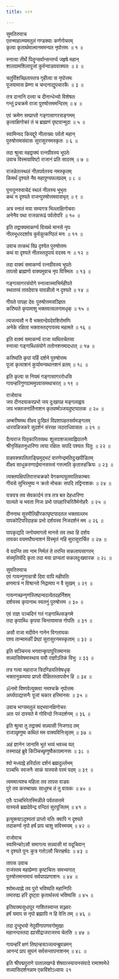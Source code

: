 ```yaml
---
title: ०२१

---
```

सुमतिरुवाच  
एतन्माहात्म्यमतुलं गण्डक्याः कर्णगोचरम्  
कृत्वा कृतार्थमात्मानममन्यत नृपोत्तमः ॥ १ ॥


स्नात्वा तीर्थे पितॄन्सर्वान्सन्तर्प्य जहृषे महान्  
शालग्रामशिलापूजां कुर्वन्वाडववाक्यतः ॥ २ ॥


चतुर्विंशच्छिलास्तत्र गृहीत्वा स नृपोत्तमः  
पूजयामास प्रेम्णा च चन्दनाद्युपचारकैः ॥ ३ ॥


तत्र दानानि दत्त्वा च दीनान्धेभ्यो विशेषतः  
गन्तुं प्रचक्रमे राजा पुरुषोत्तममन्दिरम् ॥ ४ ॥


एवं क्रमेण सम्प्राप्तो गङ्गासागरसङ्गमम्  
कृत्वाक्षिगोचरं तं च ब्राह्मणं पृष्टवान्मुदा ॥ ५ ॥


स्वामिन्वद कियद्दूरे नीलाख्यः पर्वतो महान्  
पुरुषोत्तमसंवासः सुरासुरनमस्कृतः ॥ ६ ॥


तदा श्रुत्वा महद्वाक्यं रत्नग्रीवस्य भूपतेः  
उवाच विस्मयाविष्टो राजानं प्रति सादरम् ॥ ७ ॥


राजन्नेतत्स्थलं नीलपर्वतस्य नमस्कृतम्  
किमर्थं दृश्यते नैव महापुण्यफलप्रदम् ॥ ८ ॥


पुनःपुनरुवाचेदं स्थलं नीलस्य भूभृतः  
कथं न दृश्यते राजन्पुरुषोत्तमवासभृत् ॥ ९ ॥


अत्र स्नातं मया सम्यगत्र भिल्लाक्षिगोचराः  
अनेनैव पथा राजन्नारूढं पर्वतोपरि ॥ १० ॥


इति तद्वाक्यमाकर्ण्य विव्यथे मानसे नृपः  
नीलभूधरदर्शाय कुर्वन्नुत्कण्ठितं मनः ॥ ११ ॥


उवाच तत्कथं विप्र दृश्येत पुरुषोत्तमः  
कथं वा दृश्यते नीलस्तदुपायं वदस्व नः ॥ १२ ॥


तदा वाक्यं समाकर्ण्य रत्नग्रीवस्य भूपतेः  
तापसो ब्राह्मणो वाक्यमुवाच नृप विस्मितः ॥ १३ ॥


गङ्गासागरसंयोगे स्नात्वास्माभिर्महीपते  
स्थातव्यं तावदेवात्र यावन्नीलो न दृश्यते ॥ १४ ॥


गीयते पापहा देवः पुरुषोत्तमसञ्ज्ञितः  
करिष्यते कृपामाशु भक्तवत्सलनामधृक् ॥ १५ ॥


त्यजत्यसौ न वै भक्तान्देवदेवशिरोमणिः  
अनेके रक्षिता भक्तास्तद्गायस्व महामते ॥ १६ ॥


इति वाक्यं समाकर्ण्य राजा व्यथितचेतसा  
स्नात्वा गङ्गाब्धिसंयोगे ततोनशनमादधात् ॥ १७ ॥


करिष्यति कृपां यर्हि दर्शने पुरुषोत्तमः  
पूजां कृत्वाशनं कुर्यामन्यथानशनं व्रतम् ॥ १८ ॥


इति कृत्वा स नियमं गङ्गासागररोधसि  
गायन्हरिगुणग्राममुपवासमथाचरत् ॥ १९ ॥


राजोवाच  
जय दीनदयाकरप्रभो जय दुःखापह मङ्गलाह्वय  
जय भक्तजनार्तिनाशन कृतवर्ष्मञ्जयदुष्टघातक ॥ २० ॥


अम्बरीषमथ वीक्ष्य दुःखितं विप्रशापहतसर्वमङ्गलम्  
धारयन्निजकरे सुदर्शनं संररक्ष जठराधिवासतः ॥ २१ ॥


दैत्यराज पितृकारितव्यथः शूलपाशजलवह्निपातनैः  
श्रीनृसिंहतनुधारिणा त्वया रक्षितः सपदि पश्यतः पितुः ॥ २२ ॥


ग्राहवक्त्रपतिताङ्घ्रिमुद्भटं वारणेन्द्रमतिदुःखपीडितम्  
वीक्ष्य साधुकरुणार्द्रमानसस्त्वं गरुत्मति कृतारुहक्रियः ॥ २३ ॥


त्यक्तपक्षिपतिरात्तचक्रको वेगकम्पयुतमालिकाम्बरः  
गीयसे सुभिरमुष्य न क्रतो मोचकः सपदि तद्विनाशकः ॥ २४ ॥


यत्रयत्र तव सेवकार्दनं तत्र तत्र बत देहधारिणा  
पाल्यते च भवता निजः प्रभो पापहारिचरितैर्मनोहरैः ॥ २५ ॥


दीननाथ सुरमौलिहीरकाघृष्टपादतल भक्तवल्लभ  
पापकोटिपरिदाहक प्रभो दर्शयस्व निजदर्शनं मम ॥ २६ ॥


पापकृद्यदि जनोयमागतो मानसे तव तथा हि दर्शय  
तावका वयमघौघनाशनं विस्मृतं नहि सुरासुरार्चित ॥ २७ ॥


ये वदन्ति तव नाम निर्मलं ते तरन्ति सकलाघसागरम्  
संस्मृतिर्यदि कृता तदा मया प्राप्यतां सकलदुःखवारक ॥ २८ ॥


सुमतिरुवाच  
एवं गायन्गुणान्रात्रौ दिवा वापि महीपतिः  
क्षणमात्रं न विश्रान्तो निद्रामाप न वै सुखम् ॥ २९ ॥


गायन्गच्छन्गृणंस्तिष्ठन्वदत्येतदहर्निशम्  
दर्शयस्व कृपानाथ स्वतनुं पुरुषोत्तम ॥ ३० ॥


एवं राज्ञः पञ्चदिनं गतं गङ्गाब्धिसङ्गमे  
तदा कृपाब्धिः कृपया चिन्तयामास गोपतिः ॥ ३१ ॥


असौ राजा मदीयेन गानेन विगताघकः  
पश्य तान्मामकीं प्रेष्ठां सुरासुरनमस्कृताम् ॥ ३२ ॥


इति सञ्चिन्त्य भगवान्कृपापूरितमानसः  
सन्न्यासिवेषमास्थाय ययौ राज्ञोंऽतिकं विभुः ॥ ३३ ॥


तत्र गत्वा महाराज त्रिदण्डियतिवेषधृक्  
भक्तानुकम्पया प्राप्तो वीक्षितस्तापसेन हि ॥ ३४ ॥


ॐनमो विष्णवेत्युक्त्वा नमश्चक्रे नृपोत्तमः  
अर्घ्यपाद्यासनैः पूजां चकार हरिमानसः ॥ ३५ ॥


उवाच भाग्यमतुलं यद्भवानक्षिगोचरः  
अतः परं दास्यते मे गोविन्दो निजदर्शनम् ॥ ३६ ॥


इति श्रुत्वा तु तद्वाक्यं सन्न्यासी निजगाद तम्  
राजञ्छृणुष्व कथितं मम वाक्यविनिःसृतम् ॥ ३७ ॥


अहं ज्ञानेन जानामि भूतं भव्यं भवच्च यत्  
तस्मादहं ब्रुवे किञ्चिच्छृणुष्वैकाग्रमानसः ॥ ३८ ॥


श्वो मध्याह्ने हरिर्दाता दर्शनं ब्रह्मदुर्ल्लभम्  
पञ्चभिः स्वजनैः साकं यास्यसे परमं पदम् ॥ ३९ ॥


त्वममात्यश्च महिला तव तापस वाडवः  
पुरे तव करम्बाख्यः साधुश्च तं तु वायकः ॥ ४० ॥


एतैः पञ्चभिरेतस्मिन्नीले पर्वतसत्तमे  
यास्यसे ब्रह्मदेवेन्द्र वन्दितं सुरपूजितम् ॥ ४१ ॥


इत्युक्त्वाऽदृश्यतां प्राप्तो यतिः क्वापि न दृश्यते  
तदाकर्ण्य नृपो हर्षं प्राप चाशु सविस्मयम् ॥ ४२ ॥


राजोवाच  
स्वामिन्कोऽसौ समागत्य सन्न्यासी मां यदूचिवान्  
न दृश्यते पुनः कुत्र गतोऽसौ चित्तहर्षदः ॥ ४३ ॥


तापस उवाच  
राजंस्तव महाप्रेम्णा कृष्टचित्तः समभ्यगात्  
पुरुषोत्तमनामायं सर्वपापप्रणाशनः ॥ ४४ ॥


श्वोमध्याह्ने तव पुरो भविष्यति महान्गिरिः  
तमारुह्य हरिं दृष्ट्वा कृतार्थस्त्वं भविष्यसि ॥ ४५ ॥


इतिवाक्यसुधापूर नाशितस्वान्त सञ्ज्वरः  
हर्षं यमाप स नृपो ब्रह्मापि न हि वेत्ति तम् ॥ ४६ ॥


तदा दुन्दुभयो नेदुर्वीणापणवगोमुखाः  
महानन्दस्तदा ह्यासीद्राजराजस्य चेतसि ॥ ४७ ॥


गायन्हरिं क्षणं तिष्ठन्हसञ्जल्पन्ब्रुवन्नमन्  
आनन्दं प्राप सुघनं सर्वसन्तापनाशनम् ॥ ४८ ॥


इति श्रीपद्मपुराणे पातालखण्डे शेषवात्स्यायनसंवादे रामाश्वमेधे  
सन्न्यासिदर्शनन्नाम एकविंशोऽध्यायः २१